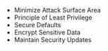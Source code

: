 -    Minimize Attack Surface Area
-    Principle of Least Privilege
-    Secure Defaults
-    Encrypt Sensitive Data
-    Maintain Security Updates
